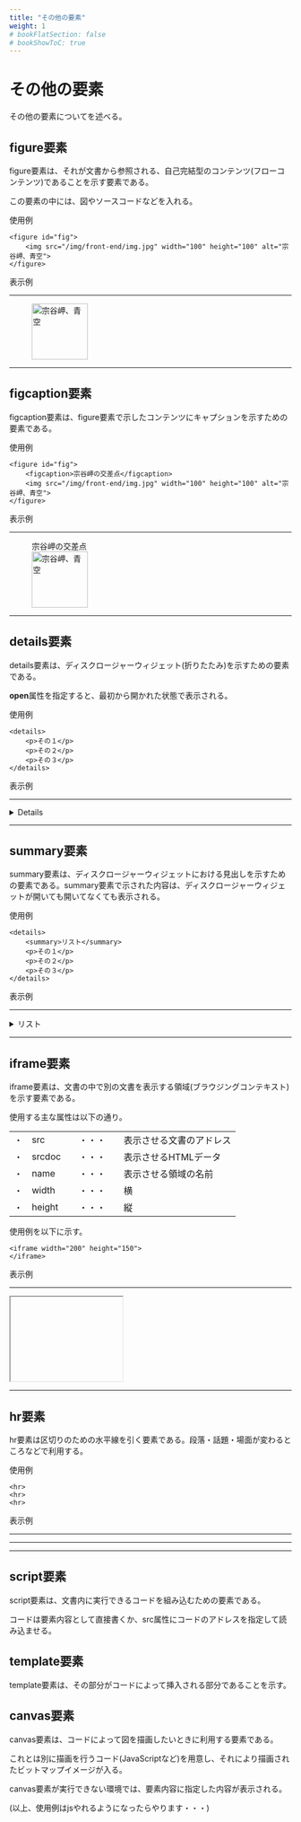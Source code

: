 ```yaml
---
title: "その他の要素"
weight: 1
# bookFlatSection: false
# bookShowToC: true
---
```



# その他の要素


その他の要素についてを述べる。


## figure要素

figure要素は、それが文書から参照される、自己完結型のコンテンツ(フローコンテンツ)であることを示す要素である。

この要素の中には、図やソースコードなどを入れる。

使用例

```
<figure id="fig">
    <img src="/img/front-end/img.jpg" width="100" height="100" alt="宗谷岬、青空">
</figure>
```

表示例

<hr>
<figure id="fig">
    <img src="/img/front-end/img.jpg" width="100" height="100" alt="宗谷岬、青空">
</figure>
<hr>


## figcaption要素

figcaption要素は、figure要素で示したコンテンツにキャプションを示すための要素である。

使用例


```
<figure id="fig">
    <figcaption>宗谷岬の交差点</figcaption>
    <img src="/img/front-end/img.jpg" width="100" height="100" alt="宗谷岬、青空">
</figure>
```

表示例

<hr>
<figure id="fig">
    <figcaption>宗谷岬の交差点</figcaption>
    <img src="/img/front-end/img.jpg" width="100" height="100" alt="宗谷岬、青空">
</figure>
<hr>


## details要素

details要素は、ディスクロージャーウィジェット(折りたたみ)を示すための要素である。

**open**属性を指定すると、最初から開かれた状態で表示される。

使用例

```
<details>
    <p>その１</p>
    <p>その２</p>
    <p>その３</p>
</details>
```

表示例

<hr>
<details>
    <p>その１</p>
    <p>その２</p>
    <p>その３</p>
</details>
<hr>

## summary要素

summary要素は、ディスクロージャーウィジェットにおける見出しを示すための要素である。summary要素で示された内容は、ディスクロージャーウィジェットが開いても開いてなくても表示される。

使用例

```
<details>
    <summary>リスト</summary>
    <p>その１</p>
    <p>その２</p>
    <p>その３</p>
</details>
```

表示例

<hr>
<details>
    <summary>リスト</summary>
    <p>その１</p>
    <p>その２</p>
    <p>その３</p>
</details>
<hr>


## iframe要素

iframe要素は、文書の中で別の文書を表示する領域(ブラウジングコンテキスト)を示す要素である。

使用する主な属性は以下の通り。

<table style="border:none;">
    <tr style="border:none;">
        <td style="border:none;">・</td>
        <td style="border:none;">src</td>
        <td style="border:none;">　・・・　</td>
        <td style="border:none;">表示させる文書のアドレス</td>
    </tr>
    <tr style="border:none;">
        <td style="border:none;">・</td>
        <td style="border:none;">srcdoc</td>
        <td style="border:none;">　・・・　</td>
        <td style="border:none;">表示させるHTMLデータ</td>
    </tr>
    <tr>
        <td style="border:none;">・</td>
        <td style="border:none;">name</td>
        <td style="border:none;">　・・・　</td>
        <td style="border:none;">表示させる領域の名前</td>
    </tr>
    <tr>
        <td style="border:none;">・</td>
        <td style="border:none;">width</td>
        <td style="border:none;">　・・・　</td>
        <td style="border:none;">横</td>
    </tr>
    <tr>
        <td style="border:none;">・</td>
        <td style="border:none;">height</td>
        <td style="border:none;">　・・・　</td>
        <td style="border:none;">縦</td>
    </tr>
</table>


使用例を以下に示す。

```
<iframe width="200" height="150">
</iframe>
```

表示例

<hr>
<iframe width="200" height="150">
</iframe>
<hr>



## hr要素

hr要素は区切りのための水平線を引く要素である。段落・話題・場面が変わるところなどで利用する。


使用例

```
<hr>
<hr>
<hr>
```

表示例

<hr>
<hr>
<hr>


## script要素

script要素は、文書内に実行できるコードを組み込むための要素である。

コードは要素内容として直接書くか、src属性にコードのアドレスを指定して読み込ませる。


## template要素

template要素は、その部分がコードによって挿入される部分であることを示す。



## canvas要素

canvas要素は、コードによって図を描画したいときに利用する要素である。

これとは別に描画を行うコード(JavaScriptなど)を用意し、それにより描画されたビットマップイメージが入る。

canvas要素が実行できない環境では、要素内容に指定した内容が表示される。

(以上、使用例はjsやれるようになったらやります・・・)